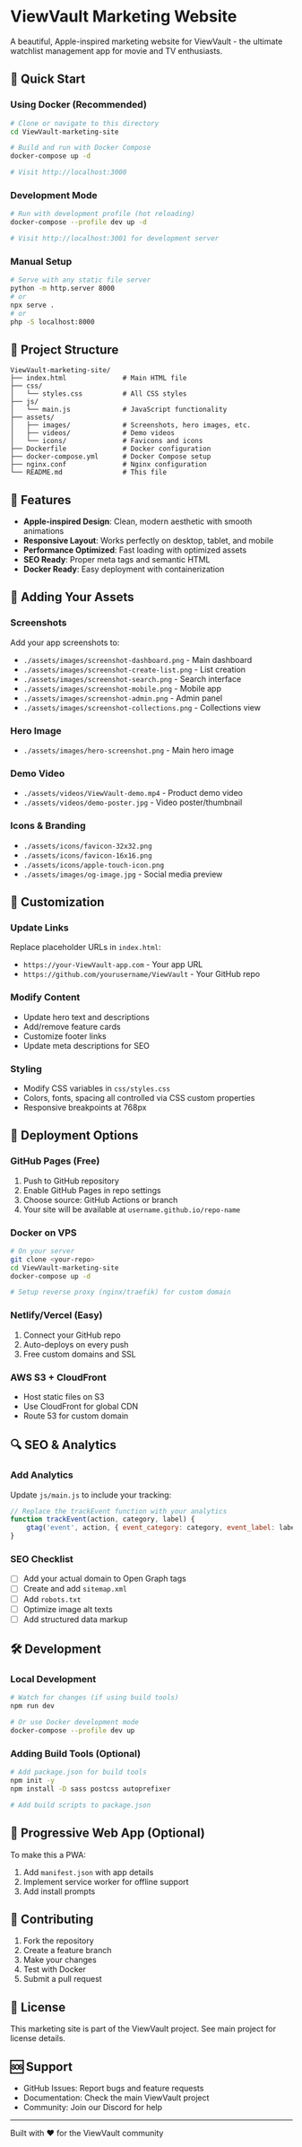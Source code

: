 # ViewVault Marketing Website

A beautiful, Apple-inspired marketing website for ViewVault - the ultimate watchlist management app for movie and TV enthusiasts.

## 🚀 Quick Start

### Using Docker (Recommended)

```bash
# Clone or navigate to this directory
cd ViewVault-marketing-site

# Build and run with Docker Compose
docker-compose up -d

# Visit http://localhost:3000
```

### Development Mode

```bash
# Run with development profile (hot reloading)
docker-compose --profile dev up -d

# Visit http://localhost:3001 for development server
```

### Manual Setup

```bash
# Serve with any static file server
python -m http.server 8000
# or
npx serve .
# or
php -S localhost:8000
```

## 📁 Project Structure

```
ViewVault-marketing-site/
├── index.html              # Main HTML file
├── css/
│   └── styles.css          # All CSS styles
├── js/
│   └── main.js             # JavaScript functionality
├── assets/
│   ├── images/             # Screenshots, hero images, etc.
│   ├── videos/             # Demo videos
│   └── icons/              # Favicons and icons
├── Dockerfile              # Docker configuration
├── docker-compose.yml      # Docker Compose setup
├── nginx.conf              # Nginx configuration
└── README.md               # This file
```

## 🎨 Features

- **Apple-inspired Design**: Clean, modern aesthetic with smooth animations
- **Responsive Layout**: Works perfectly on desktop, tablet, and mobile
- **Performance Optimized**: Fast loading with optimized assets
- **SEO Ready**: Proper meta tags and semantic HTML
- **Docker Ready**: Easy deployment with containerization

## 📸 Adding Your Assets

### Screenshots
Add your app screenshots to:
- `./assets/images/screenshot-dashboard.png` - Main dashboard
- `./assets/images/screenshot-create-list.png` - List creation
- `./assets/images/screenshot-search.png` - Search interface
- `./assets/images/screenshot-mobile.png` - Mobile app
- `./assets/images/screenshot-admin.png` - Admin panel
- `./assets/images/screenshot-collections.png` - Collections view

### Hero Image
- `./assets/images/hero-screenshot.png` - Main hero image

### Demo Video
- `./assets/videos/ViewVault-demo.mp4` - Product demo video
- `./assets/videos/demo-poster.jpg` - Video poster/thumbnail

### Icons & Branding
- `./assets/icons/favicon-32x32.png`
- `./assets/icons/favicon-16x16.png`
- `./assets/icons/apple-touch-icon.png`
- `./assets/images/og-image.jpg` - Social media preview

## 🔧 Customization

### Update Links
Replace placeholder URLs in `index.html`:
- `https://your-ViewVault-app.com` - Your app URL
- `https://github.com/yourusername/ViewVault` - Your GitHub repo

### Modify Content
- Update hero text and descriptions
- Add/remove feature cards
- Customize footer links
- Update meta descriptions for SEO

### Styling
- Modify CSS variables in `css/styles.css`
- Colors, fonts, spacing all controlled via CSS custom properties
- Responsive breakpoints at 768px

## 🚀 Deployment Options

### GitHub Pages (Free)
1. Push to GitHub repository
2. Enable GitHub Pages in repo settings
3. Choose source: GitHub Actions or branch
4. Your site will be available at `username.github.io/repo-name`

### Docker on VPS
```bash
# On your server
git clone <your-repo>
cd ViewVault-marketing-site
docker-compose up -d

# Setup reverse proxy (nginx/traefik) for custom domain
```

### Netlify/Vercel (Easy)
1. Connect your GitHub repo
2. Auto-deploys on every push
3. Free custom domains and SSL

### AWS S3 + CloudFront
- Host static files on S3
- Use CloudFront for global CDN
- Route 53 for custom domain

## 🔍 SEO & Analytics

### Add Analytics
Update `js/main.js` to include your tracking:
```javascript
// Replace the trackEvent function with your analytics
function trackEvent(action, category, label) {
    gtag('event', action, { event_category: category, event_label: label });
}
```

### SEO Checklist
- [ ] Add your actual domain to Open Graph tags
- [ ] Create and add `sitemap.xml`
- [ ] Add `robots.txt`
- [ ] Optimize image alt texts
- [ ] Add structured data markup

## 🛠️ Development

### Local Development
```bash
# Watch for changes (if using build tools)
npm run dev

# Or use Docker development mode
docker-compose --profile dev up
```

### Adding Build Tools (Optional)
```bash
# Add package.json for build tools
npm init -y
npm install -D sass postcss autoprefixer

# Add build scripts to package.json
```

## 📱 Progressive Web App (Optional)

To make this a PWA:
1. Add `manifest.json` with app details
2. Implement service worker for offline support
3. Add install prompts

## 🤝 Contributing

1. Fork the repository
2. Create a feature branch
3. Make your changes
4. Test with Docker
5. Submit a pull request

## 📄 License

This marketing site is part of the ViewVault project. See main project for license details.

## 🆘 Support

- GitHub Issues: Report bugs and feature requests
- Documentation: Check the main ViewVault project
- Community: Join our Discord for help

---

Built with ❤️ for the ViewVault community
